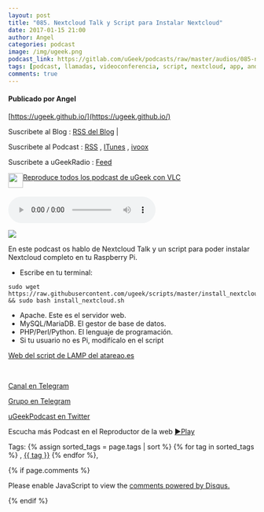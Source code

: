 ```yaml
---
layout: post
title: "085. Nextcloud Talk y Script para Instalar Nextcloud"
date: 2017-01-15 21:00
author: Angel
categories: podcast
image: /img/ugeek.png
podcast_link: https://gitlab.com/uGeek/podcasts/raw/master/audios/085-nextcloud-talks.m4a
tags: [podcast, llamadas, videoconferencia, script, nextcloud, app, android]
comments: true
---
```

#### Publicado por Angel

[https://ugeek.github.io/](https://ugeek.github.io/)

Suscribete al Blog :  [RSS del Blog](http://feeds.feedburner.com/uGeekBlog) |

Suscribete al Podcast :  [RSS](http://feeds.feedburner.com/ugeek) , [ITunes](https://itunes.apple.com/us/podcast/ugeek/id1201421866?mt=2) , [ivoox](https://www.ivoox.com/podcast-ugeek_sq_f1383493_1.html)  

Suscribete a uGeekRadio : [Feed](http://feeds.feedburner.com/uGeekRadio)  

[Reproduce todos los podcast de uGeek con VLC](https://ugeek.github.io/ugeek.m3u) <a href="https://ugeek.github.io/ugeek.m3u"><img style="float: left;" src="https://ugeek.github.io/img/icon/vlc.png" alt="" width="30" height="30" /></a>  

<br>

<!-- ------------------------------------- url del podcast -------------------------------------------  -->
<audio controls>
  <source src="https://gitlab.com/uGeek/podcasts/raw/master/audios/085-nextcloud-talks.m4a">
Your browser does not support the audio element.
</audio>

<!-- -------------------------------------Imagen -------------------------------------------  -->

![](http://telegra.ph/file/1ff1a2fb46820c02c6a15.png)  




<!-- -------------------------------------Descripción del podcast -------------------------------------------  -->

En este podcast os hablo de Nextcloud Talk y un script para poder instalar Nextcloud completo en tu Raspberry Pi.

- Escribe en tu terminal:

```
sudo wget https://raw.githubusercontent.com/ugeek/scripts/master/install_nextcloud.sh && sudo bash install_nextcloud.sh
```  


- Apache. Este es el servidor web.
- MySQL/MariaDB. El gestor de base de datos.
- PHP/Perl/Python. El lenguaje de programación.
- Si tu usuario no es Pi, modifícalo en el script

[Web del script de LAMP del atareao.es](https://www.atareao.es/tutorial/raspberry-pi-primeros-pasos/lamp-raspberry-pi/)

<br>

<!-- -------------------------------------Aquí abajo los Comentarios -------------------------------------------  -->

<!-- Begin SpeakPipe code -->
<script type="text/javascript">
(function(d){
var app = d.createElement('script'); app.type = 'text/javascript'; app.async = true;
var pt = ('https:' == document.location.protocol ? 'https://' : 'http://');
app.src = pt + 'www.speakpipe.com/loader/u33wn17v7gblat29taobg3x8q901jwfj.js';
var s = d.getElementsByTagName('script')[0]; s.parentNode.insertBefore(app, s);
})(document);
</script>
<!-- End SpeakPipe code -->




[Canal en Telegram](https://t.me/uGeek)  

[Grupo en Telegram](https://t.me/uGeekPodcast)  

[uGeekPodcast en Twitter](https://twitter.com/ugeekpodcast)  


Escucha más Podcast en el Reproductor de la web [►Play](https://ugeek.github.io/podcasts/)  


Tags: {% assign sorted_tags = page.tags | sort %} {% for tag in sorted_tags %} , <span class="tag"><a href="/tag#{{ tag }}">{{ tag }}</a></span> {% endfor %},


{% if page.comments %}
<div id="disqus_thread"></div>
<script>

/**
*  RECOMMENDED CONFIGURATION VARIABLES: EDIT AND UNCOMMENT THE SECTION BELOW TO INSERT DYNAMIC VALUES FROM YOUR PLATFORM OR CMS.
*  LEARN WHY DEFINING THESE VARIABLES IS IMPORTANT: https://disqus.com/admin/universalcode/#configuration-variables*/
/*
var disqus_config = function () {
this.page.url = PAGE_URL;  // Replace PAGE_URL with your page's canonical URL variable
this.page.identifier = PAGE_IDENTIFIER; // Replace PAGE_IDENTIFIER with your page's unique identifier variable
};
*/
(function() { // DON'T EDIT BELOW THIS LINE
var d = document, s = d.createElement('script');
s.src = 'https://https-angelbcn-github-io-ugeek.disqus.com/embed.js';
s.setAttribute('data-timestamp', +new Date());
(d.head || d.body).appendChild(s);
})();
</script>
<noscript>Please enable JavaScript to view the <a href="https://disqus.com/?ref_noscript">comments powered by Disqus.</a></noscript>

{% endif %}

<script id="dsq-count-scr" src="//https-angelbcn-github-io-ugeek.disqus.com/count.js" async></script>
